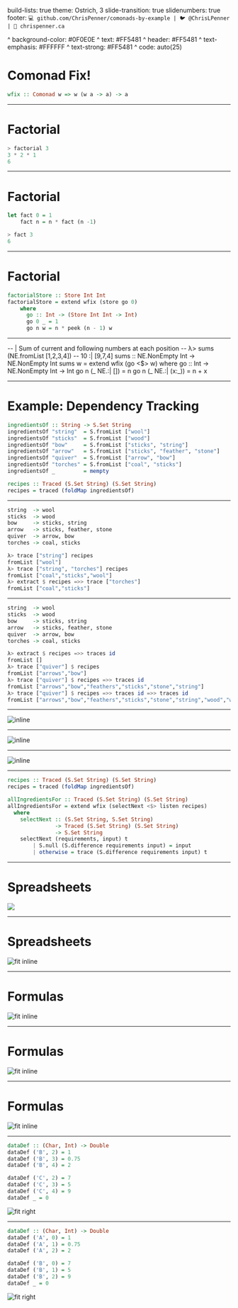 build-lists: true
theme: Ostrich, 3
slide-transition: true
slidenumbers: true
footer: `💻 github.com/ChrisPenner/comonads-by-example | 🐦 @ChrisLPenner | 📝 chrispenner.ca`

^ background-color: #0F0E0E
^ text: #FF5481
^ header: #FF5481
^ text-emphasis: #FFFFFF
^ text-strong: #FF5481
^ code: auto(25)

# Comonad Fix!

```haskell
wfix :: Comonad w => w (w a -> a) -> a
```

---

# Factorial

```haskell
> factorial 3 
3 * 2 * 1
6
```

---

# Factorial

```haskell
let fact 0 = 1
    fact n = n * fact (n -1)

> fact 3
6
```

---

# Factorial

```haskell
factorialStore :: Store Int Int
factorialStore = extend wfix (store go 0)
    where
      go :: Int -> (Store Int Int -> Int)
      go 0 _ = 1
      go n w = n * peek (n - 1) w
```

---



-- | Sum of current and following numbers at each position
-- λ> sums (NE.fromList [1,2,3,4])
-- 10 :| [9,7,4]
sums :: NE.NonEmpty Int -> NE.NonEmpty Int
sums w = extend wfix (go <$> w)
  where
    go :: Int -> NE.NonEmpty Int -> Int
    go n (_ NE.:| []) = n
    go n (_ NE.:| (x:_)) = n + x

---

# Example: Dependency Tracking

```haskell
ingredientsOf :: String -> S.Set String
ingredientsOf "string"  = S.fromList ["wool"]
ingredientsOf "sticks"  = S.fromList ["wood"]
ingredientsOf "bow"     = S.fromList ["sticks", "string"]
ingredientsOf "arrow"   = S.fromList ["sticks", "feather", "stone"]
ingredientsOf "quiver"  = S.fromList ["arrow", "bow"]
ingredientsOf "torches" = S.fromList ["coal", "sticks"]
ingredientsOf _         = mempty

recipes :: Traced (S.Set String) (S.Set String)
recipes = traced (foldMap ingredientsOf)
```

---

```haskell
string  -> wool
sticks  -> wood
bow     -> sticks, string
arrow   -> sticks, feather, stone
quiver  -> arrow, bow
torches -> coal, sticks
```

```haskell
λ> trace ["string"] recipes
fromList ["wool"]
λ> trace ["string", "torches"] recipes
fromList ["coal","sticks","wool"]
λ> extract $ recipes =>> trace ["torches"]
fromList ["coal","sticks"]
```

---

```haskell
string  -> wool
sticks  -> wood
bow     -> sticks, string
arrow   -> sticks, feather, stone
quiver  -> arrow, bow
torches -> coal, sticks
```

```haskell
λ> extract $ recipes =>> traces id
fromList []
λ> trace ["quiver"] $ recipes
fromList ["arrows","bow"]
λ> trace ["quiver"] $ recipes =>> traces id
fromList ["arrows","bow","feathers","sticks","stone","string"]
λ> trace ["quiver"] $ recipes =>> traces id =>> traces id
fromList ["arrows","bow","feathers","sticks","stone","string","wood","wool"]
```

---

![inline](./images/dep-analysis/quiver.png)

---

![inline](./images/dep-analysis/trace-quiver.png)

---

![inline](./images/dep-analysis/traces-quiver.png)

---

```haskell
recipes :: Traced (S.Set String) (S.Set String)
recipes = traced (foldMap ingredientsOf)

allIngredientsFor :: Traced (S.Set String) (S.Set String)
allIngredientsFor = extend wfix (selectNext <$> listen recipes)
  where
    selectNext :: (S.Set String, S.Set String)
               -> Traced (S.Set String) (S.Set String)
               -> S.Set String
    selectNext (requirements, input) t
        | S.null (S.difference requirements input) = input
        | otherwise = trace (S.difference requirements input) t
```

---

# Spreadsheets

![](./images/spreadsheets/example-spreadsheet.png)

---

# Spreadsheets

![fit inline](./images/spreadsheets/example-spreadsheet.png)

---

# Formulas

![fit inline](./images/spreadsheets/item-cost.png)

---

# Formulas

![fit inline](./images/spreadsheets/spreadsheet-formula.png)

---

# Formulas

![fit inline](./images/spreadsheets/total-cost.png)

---

```haskell
dataDef :: (Char, Int) -> Double
dataDef ('B', 2) = 1
dataDef ('B', 3) = 0.75
dataDef ('B', 4) = 2

dataDef ('C', 2) = 7
dataDef ('C', 3) = 5
dataDef ('C', 4) = 9
dataDef _ = 0
```

![fit right](./images/spreadsheets/example-spreadsheet.png)

---

```haskell
dataDef :: (Char, Int) -> Double
dataDef ('A', 0) = 1
dataDef ('A', 1) = 0.75
dataDef ('A', 2) = 2

dataDef ('B', 0) = 7
dataDef ('B', 1) = 5
dataDef ('B', 2) = 9
dataDef _ = 0
```

![fit right](./images/spreadsheets/item-cost.png)

